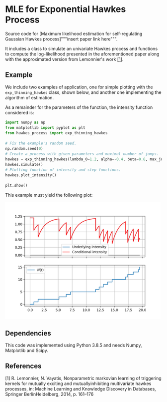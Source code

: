 # MLE for Exponential Hawkes Process

Source code for [Maximum likelihood estimation for self-regulating Gaussian Hawkes process]"""insert paper link here""".

It includes a class to simulate an univariate Hawkes process and functions to compute the log-likelihood presented in the aforementioned paper along with the approximated version from Lemonnier's work [[1]](#1).

## Example

We include two examples of application, one for simple plotting with the ```exp_thinning_hawkes``` class, shown below, and another one implementing the algorithm of estimation.

As a remainder for the parameters of the function, the intensity function considered is:

```py
import numpy as np
from matplotlib import pyplot as plt
from hawkes_process import exp_thinning_hawkes

# Fix the example's random seed.
np.random.seed(0)
# Create a process with given parameters and maximal number of jumps.
hawkes = exp_thinning_hawkes(lambda_0=1.2, alpha=-0.4, beta=0.8, max_jumps=15)
hawkes.simulate()
# Plotting function of intensity and step functions.
hawkes.plot_intensity()

plt.show()

```

This example must yield the following plot:

<img src="./examples/plot_simulation.png" width="500">

## Dependencies

This code was implemented using Python 3.8.5 and needs Numpy, Matplotlib and Scipy.


## References

<a id="1">[1]</a>
R. Lemonnier, N. Vayatis, Nonparametric markovian learning of triggering kernels for mutually exciting and mutuallyinhibiting multivariate hawkes processes, in: Machine Learning and Knowledge Discovery in Databases, Springer BerlinHeidelberg, 2014, p. 161–176
